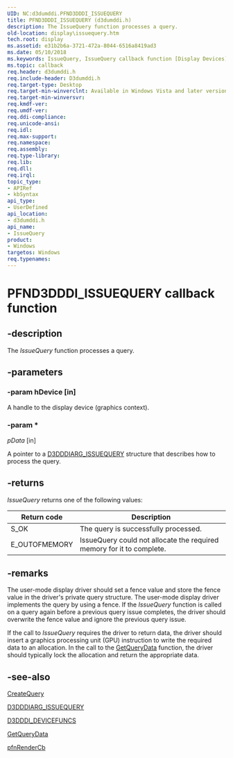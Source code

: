```yaml
---
UID: NC:d3dumddi.PFND3DDDI_ISSUEQUERY
title: PFND3DDDI_ISSUEQUERY (d3dumddi.h)
description: The IssueQuery function processes a query.
old-location: display\issuequery.htm
tech.root: display
ms.assetid: e31b2b6a-3721-472a-8044-6516a8419ad3
ms.date: 05/10/2018
ms.keywords: IssueQuery, IssueQuery callback function [Display Devices], PFND3DDDI_ISSUEQUERY, PFND3DDDI_ISSUEQUERY callback, UserModeDisplayDriver_Functions_59755967-2a97-4c5c-9210-c4e85cdcdd38.xml, d3dumddi/IssueQuery, display.issuequery
ms.topic: callback
req.header: d3dumddi.h
req.include-header: D3dumddi.h
req.target-type: Desktop
req.target-min-winverclnt: Available in Windows Vista and later versions of the Windows operating systems.
req.target-min-winversvr: 
req.kmdf-ver: 
req.umdf-ver: 
req.ddi-compliance: 
req.unicode-ansi: 
req.idl: 
req.max-support: 
req.namespace: 
req.assembly: 
req.type-library: 
req.lib: 
req.dll: 
req.irql: 
topic_type:
- APIRef
- kbSyntax
api_type:
- UserDefined
api_location:
- d3dumddi.h
api_name:
- IssueQuery
product:
- Windows
targetos: Windows
req.typenames: 
---
```


# PFND3DDDI_ISSUEQUERY callback function


## -description


The <i>IssueQuery</i> function processes a query.


## -parameters




### -param hDevice [in]

A handle to the display device (graphics context).


### -param *








*pData* [in]

A pointer to a <a href="https://docs.microsoft.com/windows-hardware/drivers/ddi/content/d3dumddi/ns-d3dumddi-_d3dddiarg_issuequery">D3DDDIARG_ISSUEQUERY</a> structure that describes how to process the query.


## -returns



<i>IssueQuery</i> returns one of the following values:

|Return code|Description|
|--- |--- |
|S_OK|The query is successfully processed.|
|E_OUTOFMEMORY|IssueQuery could not allocate the required memory for it to complete.|


## -remarks



The user-mode display driver should set a fence value and store the fence value in the driver's private query structure. The user-mode display driver implements the query by using a fence. If the <i>IssueQuery</i> function is called on a query again before a previous query issue completes, the driver should overwrite the fence value and ignore the previous query issue.

If the call to <i>IssueQuery</i> requires the driver to return data, the driver should insert a graphics processing unit (GPU) instruction to write the required data to an allocation. In the call to the <a href="https://docs.microsoft.com/windows-hardware/drivers/ddi/content/d3dumddi/nc-d3dumddi-pfnd3dddi_getquerydata">GetQueryData</a> function, the driver should typically lock the allocation and return the appropriate data.




## -see-also




<a href="https://docs.microsoft.com/windows-hardware/drivers/ddi/content/d3dumddi/nc-d3dumddi-pfnd3dddi_createquery">CreateQuery</a>



<a href="https://docs.microsoft.com/windows-hardware/drivers/ddi/content/d3dumddi/ns-d3dumddi-_d3dddiarg_issuequery">D3DDDIARG_ISSUEQUERY</a>



<a href="https://docs.microsoft.com/windows-hardware/drivers/ddi/content/d3dumddi/ns-d3dumddi-_d3dddi_devicefuncs">D3DDDI_DEVICEFUNCS</a>



<a href="https://docs.microsoft.com/windows-hardware/drivers/ddi/content/d3dumddi/nc-d3dumddi-pfnd3dddi_getquerydata">GetQueryData</a>



<a href="https://docs.microsoft.com/windows-hardware/drivers/ddi/content/d3dumddi/nc-d3dumddi-pfnd3dddi_rendercb">pfnRenderCb</a>
 

 

